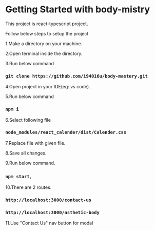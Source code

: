 # Getting Started with body-mistry

This project is react-typescript project.

Follow below steps to setup the project

1.Make a directory on your machine.

2.Open terminal inside the directory.

3.Run below command
### `git clone https://github.com/194016u/body-mastery.git`

4.Open project in your IDE(eg: vs code).

5.Run below command
### `npm i`

6.Select following file
### `node_modules/react_calender/dist/Calender.css`

7.Replace file with given file.

8.Save all changes.

9.Run below command.
### `npm start`,

10.There are 2 routes.
### `http://localhost:3000/contact-us`
### `http://localhost:3000/asthetic-body`

11.Use "Contact Us" nav button for modal 
